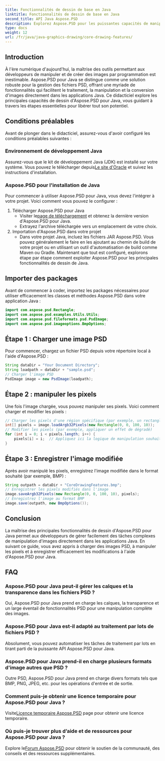 ```yaml
---
title: Fonctionnalités de dessin de base en Java
linktitle: Fonctionnalités de dessin de base en Java
second_title: API Java Aspose.PSD
description: Explorez Aspose.PSD pour les puissantes capacités de manipulation d'images de Java. Découvrez comment charger, manipuler et enregistrer des images PSD par programmation.
type: docs
weight: 12
url: /fr/java/java-graphics-drawing/core-drawing-features/
---
```

## Introduction
À l'ère numérique d'aujourd'hui, la maîtrise des outils permettant aux développeurs de manipuler et de créer des images par programmation est inestimable. Aspose.PSD pour Java se distingue comme une solution robuste pour la gestion des fichiers PSD, offrant une myriade de fonctionnalités qui facilitent le traitement, la manipulation et la conversion d'images directement dans les applications Java. Ce didacticiel explore les principales capacités de dessin d'Aspose.PSD pour Java, vous guidant à travers les étapes essentielles pour libérer tout son potentiel.
## Conditions préalables
Avant de plonger dans le didacticiel, assurez-vous d'avoir configuré les conditions préalables suivantes :
### Environnement de développement Java
 Assurez-vous que le kit de développement Java (JDK) est installé sur votre système. Vous pouvez le télécharger depuis[Le site d'Oracle](https://www.oracle.com/java/technologies/javase-jdk11-downloads.html) et suivez les instructions d'installation.
### Aspose.PSD pour l'installation de Java
Pour commencer à utiliser Aspose.PSD pour Java, vous devez l'intégrer à votre projet. Voici comment vous pouvez le configurer :
1. Télécharger Aspose.PSD pour Java
   -  Visiter le[page de téléchargement](https://releases.aspose.com/psd/java/) et obtenez la dernière version d'Aspose.PSD pour Java.
   - Extrayez l'archive téléchargée vers un emplacement de votre choix.
2. Importation d'Aspose.PSD dans votre projet
   - Dans votre projet Java, incluez les fichiers JAR Aspose.PSD. Vous pouvez généralement le faire en les ajoutant au chemin de build de votre projet ou en utilisant un outil d'automatisation de build comme Maven ou Gradle.
Maintenant que tout est configuré, explorons étape par étape comment exploiter Aspose.PSD pour les principales fonctionnalités de dessin de Java.
## Importer des packages
Avant de commencer à coder, importez les packages nécessaires pour utiliser efficacement les classes et méthodes Aspose.PSD dans votre application Java :
```java
import com.aspose.psd.Rectangle;
import com.aspose.psd.examples.Utils.Utils;
import com.aspose.psd.fileformats.psd.PsdImage;
import com.aspose.psd.imageoptions.BmpOptions;
```
## Étape 1 : Charger une image PSD
Pour commencer, chargez un fichier PSD depuis votre répertoire local à l'aide d'Aspose.PSD :
```java
String dataDir = "Your Document Directory";
String loadpath = dataDir + "sample.psd";
// Charger l'image PSD
PsdImage image = new PsdImage(loadpath);
```
## Étape 2 : manipuler les pixels
Une fois l'image chargée, vous pouvez manipuler ses pixels. Voici comment charger et modifier les pixels :
```java
// Charger les pixels d'une région spécifique (par exemple, un rectangle de 100 x 10 commençant par le coin supérieur gauche)
int[] pixels = image.loadArgb32Pixels(new Rectangle(0, 0, 100, 10));
// Modifier les pixels (par exemple, appliquer un effet de dégradé)
for (int i = 0; i < pixels.length; i++) {
    pixels[i] = i;  // Appliquez ici la logique de manipulation souhaitée
}
```
## Étape 3 : Enregistrer l'image modifiée
Après avoir manipulé les pixels, enregistrez l'image modifiée dans le format souhaité (par exemple, BMP) :
```java
String outpath = dataDir + "CoreDrawingFeatures.bmp";
// Enregistrer les pixels modifiés dans l'image
image.saveArgb32Pixels(new Rectangle(0, 0, 100, 10), pixels);
// Enregistrez l'image au format BMP
image.save(outpath, new BmpOptions());
```

## Conclusion
La maîtrise des principales fonctionnalités de dessin d'Aspose.PSD pour Java permet aux développeurs de gérer facilement des tâches complexes de manipulation d'images directement dans les applications Java. En suivant ce guide, vous avez appris à charger des images PSD, à manipuler les pixels et à enregistrer efficacement les modifications à l'aide d'Aspose.PSD pour Java.
## FAQ
### Aspose.PSD pour Java peut-il gérer les calques et la transparence dans les fichiers PSD ?
Oui, Aspose.PSD pour Java prend en charge les calques, la transparence et un large éventail de fonctionnalités PSD pour une manipulation complète des images.
### Aspose.PSD pour Java est-il adapté au traitement par lots de fichiers PSD ?
Absolument, vous pouvez automatiser les tâches de traitement par lots en tirant parti de la puissante API Aspose.PSD pour Java.
### Aspose.PSD pour Java prend-il en charge plusieurs formats d'image autres que PSD ?
Outre PSD, Aspose.PSD pour Java prend en charge divers formats tels que BMP, PNG, JPEG, etc. pour les opérations d'entrée et de sortie.
### Comment puis-je obtenir une licence temporaire pour Aspose.PSD pour Java ?
 Visite[Licence temporaire Aspose.PSD](https://purchase.aspose.com/temporary-license/) page pour obtenir une licence temporaire.
### Où puis-je trouver plus d’aide et de ressources pour Aspose.PSD pour Java ?
 Explore le[Forum Aspose.PSD](https://forum.aspose.com/c/psd/34) pour obtenir le soutien de la communauté, des conseils et des ressources supplémentaires.